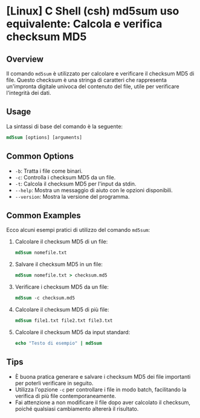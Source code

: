 # [Linux] C Shell (csh) md5sum uso equivalente: Calcola e verifica checksum MD5

## Overview
Il comando `md5sum` è utilizzato per calcolare e verificare il checksum MD5 di file. Questo checksum è una stringa di caratteri che rappresenta un'impronta digitale univoca del contenuto del file, utile per verificare l'integrità dei dati.

## Usage
La sintassi di base del comando è la seguente:

```csh
md5sum [options] [arguments]
```

## Common Options
- `-b`: Tratta i file come binari.
- `-c`: Controlla i checksum MD5 da un file.
- `-t`: Calcola il checksum MD5 per l'input da stdin.
- `--help`: Mostra un messaggio di aiuto con le opzioni disponibili.
- `--version`: Mostra la versione del programma.

## Common Examples
Ecco alcuni esempi pratici di utilizzo del comando `md5sum`:

1. Calcolare il checksum MD5 di un file:
   ```csh
   md5sum nomefile.txt
   ```

2. Salvare il checksum MD5 in un file:
   ```csh
   md5sum nomefile.txt > checksum.md5
   ```

3. Verificare i checksum MD5 da un file:
   ```csh
   md5sum -c checksum.md5
   ```

4. Calcolare il checksum MD5 di più file:
   ```csh
   md5sum file1.txt file2.txt file3.txt
   ```

5. Calcolare il checksum MD5 da input standard:
   ```csh
   echo "Testo di esempio" | md5sum
   ```

## Tips
- È buona pratica generare e salvare i checksum MD5 dei file importanti per poterli verificare in seguito.
- Utilizza l'opzione `-c` per controllare i file in modo batch, facilitando la verifica di più file contemporaneamente.
- Fai attenzione a non modificare il file dopo aver calcolato il checksum, poiché qualsiasi cambiamento altererà il risultato.